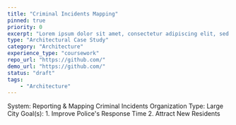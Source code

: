 ```yaml
---
title: "Criminal Incidents Mapping"
pinned: true
priority: 0
excerpt: "Lorem ipsum dolor sit amet, consectetur adipiscing elit, sed do eiusmod tempor incididunt"
type: "Architectural Case Study"
category: "Architecture"
experience_type: "coursework"
repo_url: "https://github.com/"
demo_url: "https://github.com/"
status: "draft"
tags:
    - "Architecture"
---
```


System: Reporting & Mapping Criminal Incidents
Organization Type: Large City
Goal(s): 
    1. Improve Police's Response Time
    2. Attract New Residents
